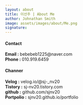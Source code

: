 ```yaml
---
layout: about
title: 이선주 | About Me
author: Johnathan Smith
image: assets/images/about/Me.png
signature:
---
```

<h4><b>Contact</b></h4>
<b>Email : </b>bebebeb1225@naver.com<br/>
<b>Phone : </b>010.919.6459
<br/>
<h4><b>Channer</b></h4>
<b>Velog :</b> velog.io/@sj-_nv20<br/>
<b>Tistory :</b> sj-nv20.tistory.com<br/>
<b>github :</b> github.com/sjnv20<br/>
<b>Portpolio :</b> sjnv20.github.io/portfolio
